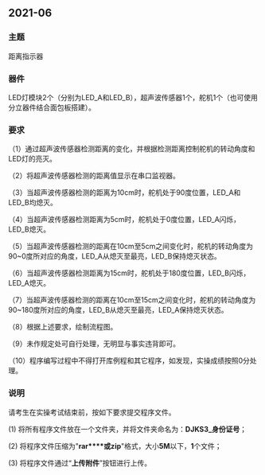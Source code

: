 ## 2021-06

### **主题**

 距离指示器

### **器件**

 LED灯模块2个（分别为LED_A和LED_B），超声波传感器1个，舵机1个（也可使用分立器件结合面包板搭建）。

### **要求**

 （1）通过超声波传感器检测距离的变化，并根据检测距离控制舵机的转动角度和LED灯的亮灭。

 （2）将超声波传感器检测的距离值显示在串口监视器。

 （3）当超声波传感器检测的距离为10cm时，舵机处于90度位置，LED_A和LED_B均熄灭。

 （4）当超声波传感器检测距离为5cm时，舵机处于0度位置，LED_A闪烁，LED_B熄灭。

 （5）当超声波传感器检测的距离在10cm至5cm之间变化时，舵机的转动角度为90~0度所对应的角度，LED_A从熄灭至最亮，LED_B保持熄灭状态。

 （6）当超声波传感器检测距离为15cm时，舵机处于180度位置，LED_B闪烁，LED_A熄灭。

 （7）当超声波传感器检测的距离在10cm至15cm之间变化时，舵机的转动角度为90~180度所对应的角度，LED_B从熄灭至最亮，LED_A保持熄灭状态。

 （8）根据上述要求，绘制流程图。

 （9）未作规定处可自行处理，无明显与事实违背即可。

 （10）程序编写过程中不得打开库例程和其它程序，如发现，实操成绩按照0分处理。 

###  说明

 请考生在实操考试结束前，按如下要求提交程序文件。

 (1) 将所有程序文件放在一个文件夹，并将文件夹命名为：**DJKS3_身份证号**；

 (2) 将程序文件压缩为"**rar****或zip**"格式，大小**5M**以下，**1**个文件；

 (3) 将程序文件通过“**上传附件**”按钮进行上传。 